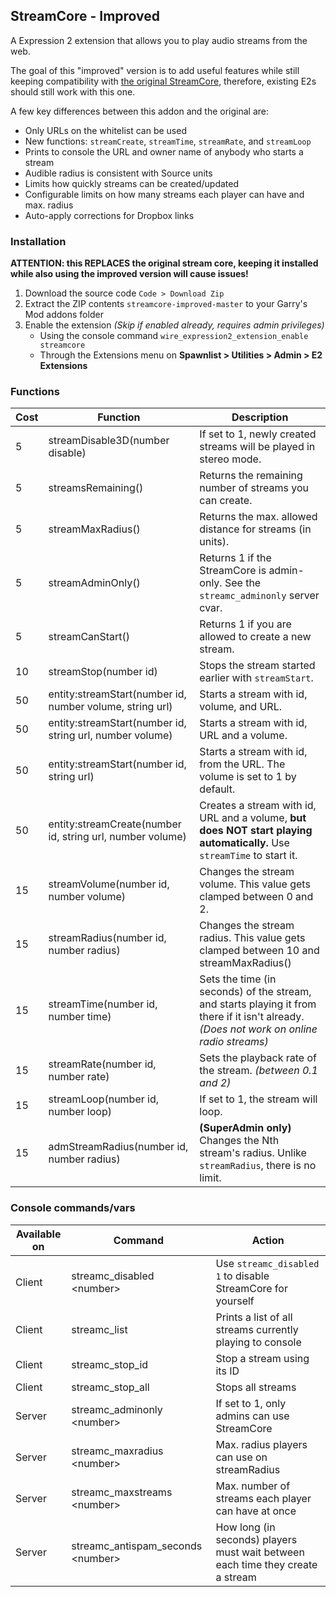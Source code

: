 ## StreamCore - Improved

A Expression 2 extension that allows you to play audio streams from the web.

The goal of this "improved" version is to add useful features while still keeping compatibility with [the original StreamCore](https://steamcommunity.com/sharedfiles/filedetails/?id=442653157), therefore, existing E2s should still work with this one.

A few key differences between this addon and the original are:

* Only URLs on the whitelist can be used
* New functions: `streamCreate`, `streamTime`, `streamRate`, and `streamLoop`
* Prints to console the URL and owner name of anybody who starts a stream
* Audible radius is consistent with Source units
* Limits how quickly streams can be created/updated
* Configurable limits on how many streams each player can have and max. radius
* Auto-apply corrections for Dropbox links

### Installation

**ATTENTION: this REPLACES the original stream core, keeping it installed while also using the improved version will cause issues!**

1. Download the source code `Code > Download Zip`
2. Extract the ZIP contents `streamcore-improved-master` to your Garry's Mod addons folder
3. Enable the extension *(Skip if enabled already, requires admin privileges)*
	* Using the console command `wire_expression2_extension_enable streamcore`
	* Through the Extensions menu on **Spawnlist > Utilities > Admin > E2 Extensions**

### Functions

Cost | Function										| Description
---- | -------------------------------------------- | -----------
5    | streamDisable3D(number disable)				| If set to 1, newly created streams will be played in stereo mode.
5    | streamsRemaining()							| Returns the remaining number of streams you can create.
5    | streamMaxRadius()							| Returns the max. allowed distance for streams (in units).
5    | streamAdminOnly()							| Returns 1 if the StreamCore is admin-only. See the `streamc_adminonly` server cvar.
5    | streamCanStart()								| Returns 1 if you are allowed to create a new stream.
10   | streamStop(number id)						| Stops the stream started earlier with `streamStart`.
50   | entity:streamStart(number id, number volume, string url)		| Starts a stream with id, volume, and URL.
50   | entity:streamStart(number id, string url, number volume)		| Starts a stream with id, URL and a volume.
50   | entity:streamStart(number id, string url)					| Starts a stream with id, from the URL. The volume is set to 1 by default.
50   | entity:streamCreate(number id, string url, number volume)	| Creates a stream with id, URL and a volume, **but does NOT start playing automatically.** Use `streamTime` to start it.
15   | streamVolume(number id, number volume)		| Changes the stream volume. This value gets clamped between 0 and 2.
15   | streamRadius(number id, number radius)		| Changes the stream radius. This value gets clamped between 10 and streamMaxRadius()
15   | streamTime(number id, number time)			| Sets the time (in seconds) of the stream, and starts playing it from there if it isn't already. *(Does not work on online radio streams)*
15   | streamRate(number id, number rate)			| Sets the playback rate of the stream. *(between 0.1 and 2)*
15   | streamLoop(number id, number loop)			| If set to 1, the stream will loop.
15   | admStreamRadius(number id, number radius)	| **(SuperAdmin only)** Changes the Nth stream's radius. Unlike `streamRadius`, there is no limit.

### Console commands/vars

Available on  | Command 						  | Action
------------- | --------------------------------- | ------
Client        | streamc_disabled &lt;number&gt;   | Use `streamc_disabled 1` to disable StreamCore for yourself
Client        | streamc_list					  | Prints a list of all streams currently playing to console
Client        | streamc_stop_id					  | Stop a stream using its ID
Client        | streamc_stop_all				  | Stops all streams
Server        | streamc_adminonly &lt;number&gt;  | If set to 1, only admins can use StreamCore
Server        | streamc_maxradius &lt;number&gt;  | Max. radius players can use on streamRadius
Server        | streamc_maxstreams &lt;number&gt; | Max. number of streams each player can have at once
Server        | streamc_antispam_seconds &lt;number&gt; | How long (in seconds) players must wait between each time they create a stream
